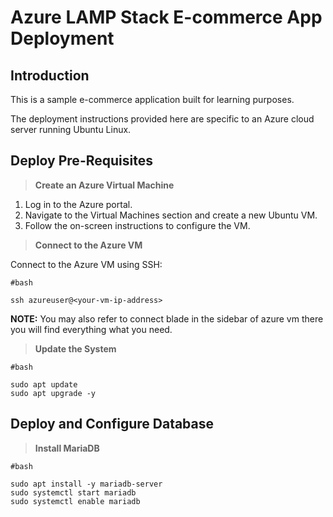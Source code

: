 # Azure LAMP Stack E-commerce App Deployment

## Introduction
This is a sample e-commerce application built for learning purposes.

The deployment instructions provided here are specific to an Azure cloud server running Ubuntu Linux.

## Deploy Pre-Requisites

>**Create an Azure Virtual Machine**

1. Log in to the Azure portal.
2. Navigate to the Virtual Machines section and create a new Ubuntu VM.
3. Follow the on-screen instructions to configure the VM.

>**Connect to the Azure VM**

Connect to the Azure VM using SSH:
``` 
#bash

ssh azureuser@<your-vm-ip-address>
```
**NOTE:** You may also refer to connect blade in the sidebar of azure vm there you will find everything what you need.

>**Update the System**
```
#bash

sudo apt update
sudo apt upgrade -y
```

## Deploy and Configure Database

>**Install MariaDB**
```
#bash

sudo apt install -y mariadb-server
sudo systemctl start mariadb
sudo systemctl enable mariadb
```